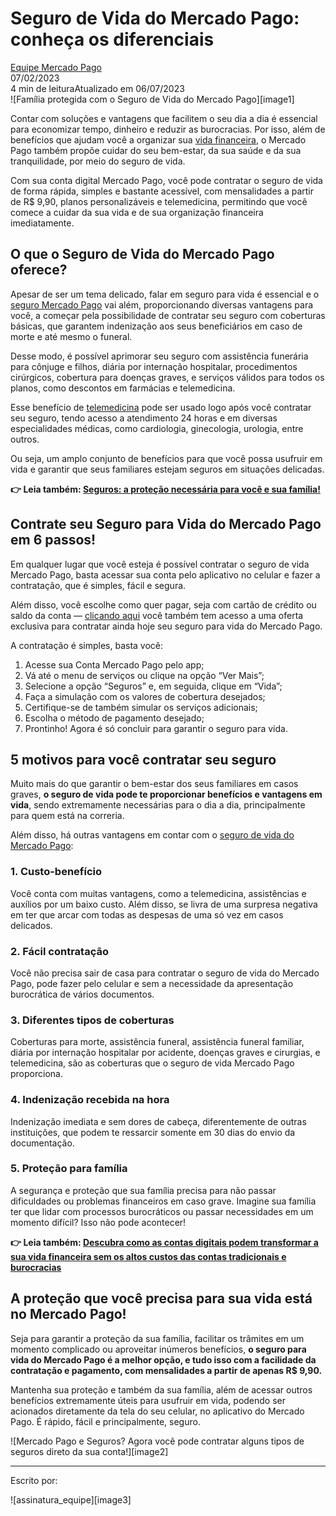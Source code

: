 # **Seguro de Vida do Mercado Pago: conheça os diferenciais**

[Equipe Mercado Pago](https://meubolso.mercadopago.com.br/author/equipe-mercado-pago)  
07/02/2023  
4 min de leituraAtualizado em 06/07/2023  
![Família protegida com o Seguro de Vida do Mercado Pago][image1]

Contar com soluções e vantagens que facilitem o seu dia a dia é essencial para economizar tempo, dinheiro e reduzir as burocracias. Por isso, além de benefícios que ajudam você a organizar sua [vida financeira](https://meubolso.mercadopago.com.br/habitos-que-prejudicam-sua-vida-financeira), o Mercado Pago também propõe cuidar do seu bem-estar, da sua saúde e da sua tranquilidade, por meio do seguro de vida.

Com sua conta digital Mercado Pago, você pode contratar o seguro de vida de forma rápida, simples e bastante acessível, com mensalidades a partir de R$ 9,90, planos personalizáveis e telemedicina, permitindo que você comece a cuidar da sua vida e de sua organização financeira imediatamente.

##  

## **O que o Seguro de Vida do Mercado Pago oferece?**

Apesar de ser um tema delicado, falar em seguro para vida é essencial e o [seguro Mercado Pago](https://meubolso.mercadopago.com.br/seguros-mercado-pago) vai além, proporcionando diversas vantagens para você, a começar pela possibilidade de contratar seu seguro com coberturas básicas, que garantem indenização aos seus beneficiários em caso de morte e até mesmo o funeral.

Desse modo, é possível aprimorar seu seguro com assistência funerária para cônjuge e filhos, diária por internação hospitalar, procedimentos cirúrgicos, cobertura para doenças graves, e serviços válidos para todos os planos, como descontos em farmácias e telemedicina.

Esse benefício de [telemedicina](https://meubolso.mercadopago.com.br/seguro-mercado-pago-telemedicina) pode ser usado logo após você contratar seu seguro, tendo acesso a atendimento 24 horas e em diversas especialidades médicas, como cardiologia, ginecologia, urologia, entre outros. 

Ou seja, um amplo conjunto de benefícios para que você possa usufruir em vida e garantir que seus familiares estejam seguros em situações delicadas.

 

 

**👉 Leia também: [Seguros: a proteção necessária para você e sua família\!](https://meubolso.mercadopago.com.br/ebook-seguros?hsLang=pt-br)**

 

## **Contrate seu Seguro para Vida do Mercado Pago em 6 passos\!**

Em qualquer lugar que você esteja é possível contratar o seguro de vida Mercado Pago, basta acessar sua conta pelo aplicativo no celular e fazer a contratação, que é simples, fácil e segura. 

Além disso, você escolhe como quer pagar, seja com cartão de crédito ou saldo da conta — [clicando aqui](https://www.mercadopago.com.br/onlinepayments/universal-link?fallback=https%3A%2F%2Fwww.mercadopago.com.br%2Fstop%2Fseguro-vida&android=mercadopago%3A%2F%2Fwebview%3Furl%3Dhttps%253A%252F%252Fwww.mercadopago.com.br%252Fc%252Fseguro-de-vida%253F%26hides_bottom_bar%3Dtrue&ios=mercadopago%3A%2F%2Fwebview%3Furl%3Dhttps%253A%252F%252Fwww.mercadopago.com.br%252Fc%252Fseguro-de-vida%253F%26hides_bottom_bar%3Dtrue) você também tem acesso a uma oferta exclusiva para contratar ainda hoje seu seguro para vida do Mercado Pago.

A contratação é simples, basta você: 

 

1. Acesse sua Conta Mercado Pago pelo app;  
2. Vá até o menu de serviços ou clique na opção “Ver Mais”;  
3. Selecione a opção “Seguros” e, em seguida, clique em “Vida”;  
4. Faça a simulação com os valores de cobertura desejados;  
5. Certifique-se de também simular os serviços adicionais;  
6. Escolha o método de pagamento desejado;  
7. Prontinho\! Agora é só concluir para garantir o seguro para vida.

 

## **5 motivos para você contratar seu seguro**

Muito mais do que garantir o bem-estar dos seus familiares em casos graves, **o seguro de vida pode te proporcionar benefícios e vantagens em vida**, sendo extremamente necessárias para o dia a dia, principalmente para quem está na correria. 

Além disso, há outras vantagens em contar com o [seguro de vida do Mercado Pago](https://conteudo.mercadopago.com.br/agora-vai-seguro-de-vida-mercado-pago):

 

### **1\. Custo-benefício**

Você conta com muitas vantagens, como a telemedicina, assistências e auxílios por um baixo custo. Além disso, se livra de uma surpresa negativa em ter que arcar com todas as despesas de uma só vez em casos delicados.

 

### **2\. Fácil contratação**

Você não precisa sair de casa para contratar o seguro de vida do Mercado Pago, pode fazer pelo celular e sem a necessidade da apresentação burocrática de vários documentos.

 

### **3\. Diferentes tipos de coberturas**

Coberturas para morte, assistência funeral, assistência funeral familiar, diária por internação hospitalar por acidente, doenças graves e cirurgias, e telemedicina, são as coberturas que o seguro de vida Mercado Pago proporciona.

 

### **4\. Indenização recebida na hora**

Indenização imediata e sem dores de cabeça, diferentemente de outras instituições, que podem te ressarcir somente em 30 dias do envio da documentação.

 

### **5\. Proteção para família**

A segurança e proteção que sua família precisa para não passar dificuldades ou problemas financeiros em caso grave. Imagine sua família ter que lidar com processos burocráticos ou passar necessidades em um momento difícil? Isso não pode acontecer\! 

 

**👉 Leia também: [Descubra como as contas digitais podem transformar a sua vida financeira sem os altos custos das contas tradicionais e burocracias](https://meubolso.mercadopago.com.br/conta-digital-como-funciona)**

 

## **A proteção que você precisa para sua vida está no Mercado Pago\!**

Seja para garantir a proteção da sua família, facilitar os trâmites em um momento complicado ou aproveitar inúmeros benefícios, **o seguro para vida do Mercado Pago é a melhor opção, e tudo isso com a facilidade da contratação e pagamento, com mensalidades a partir de apenas R$ 9,90.**

Mantenha sua proteção e também da sua família, além de acessar outros benefícios extremamente úteis para usufruir em vida, podendo ser acionados diretamente da tela do seu celular, no aplicativo do Mercado Pago. É rápido, fácil e principalmente, seguro.

 

![Mercado Pago e Seguros? Agora você pode contratar alguns tipos de seguros direto da sua conta\!][image2]

 

---

Escrito por:

![assinatura\_equipe][image3]  

